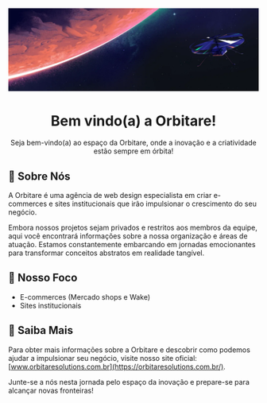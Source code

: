 <img src="./img/background.png">

<h1 align="center"> Bem vindo(a) a Orbitare! </h1>

<p align="center">Seja bem-vindo(a) ao espaço da Orbitare, onde a inovação e a criatividade estão sempre em órbita!</p>

## 🚀 Sobre Nós

A Orbitare é uma agência de web design especialista em criar e-commerces e sites institucionais que irão impulsionar o crescimento do seu negócio.

Embora nossos projetos sejam privados e restritos aos membros da equipe, aqui você encontrará informações sobre a nossa organização e áreas de atuação. Estamos constantemente embarcando em jornadas emocionantes para transformar conceitos abstratos em realidade tangível.

## 🚀 Nosso Foco

- E-commerces (Mercado shops e Wake)
- Sites institucionais

## 🚀 Saiba Mais

Para obter mais informações sobre a Orbitare e descobrir como podemos ajudar a impulsionar seu negócio, visite nosso site oficial: [www.orbitaresolutions.com.br](https://orbitaresolutions.com.br/).

Junte-se a nós nesta jornada pelo espaço da inovação e prepare-se para alcançar novas fronteiras!